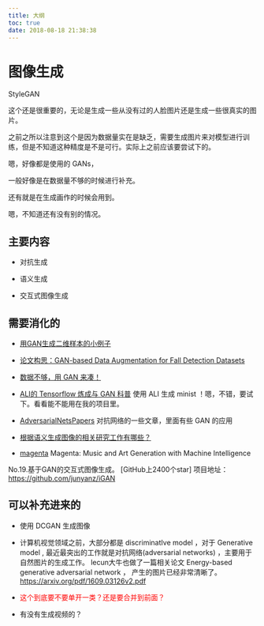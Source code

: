 ```yaml
---
title: 大纲
toc: true
date: 2018-08-18 21:38:38
---
```

# 图像生成

StyleGAN


这个还是很重要的，无论是生成一些从没有过的人脸图片还是生成一些很真实的图片。

之前之所以注意到这个是因为数据量实在是缺乏，需要生成图片来对模型进行训练，但是不知道这种精度是不是可行。实际上之前应该要尝试下的。

嗯，好像都是使用的 GANs，

一般好像是在数据量不够的时候进行补充。

还有就是在生成画作的时候会用到。

嗯，不知道还有没有别的情况。


## 主要内容




- 对抗生成
- 语义生成

- 交互式图像生成



## 需要消化的


- [用GAN生成二维样本的小例子](https://zhuanlan.zhihu.com/p/27343585)

- [论文构思：GAN-based Data Augmentation for Fall Detection Datasets](http://www.pengchen.top/posts/5812/)
- [数据不够，用 GAN 来凑！](http://mp.weixin.qq.com/s?__biz=MzIwMTE1NjQxMQ==&mid=2247487613&idx=1&sn=8b1ae56d22f3fd697dd7bb191ee98ddc&chksm=96f36229a184eb3febbd02e192fe45e89dd1424e120a20e81dfd04fd57592637ab18ea64e388&mpshare=1&scene=1&srcid=#rd)
- [ALI的 Tensorflow 炼成与 GAN 科普](https://mp.weixin.qq.com/s/T-0Ea4HlUAL0eUIYTMSzJg?) 使用 ALI 生成 minist ！嗯，不错，要试下。看看能不能用在我的项目里。

- [AdversarialNetsPapers](https://github.com/zhangqianhui/AdversarialNetsPapers) 对抗网络的一些文章，里面有些 GAN 的应用
- [根据语义生成图像的相关研究工作有哪些？](https://www.zhihu.com/question/52278809)


- [magenta](https://github.com/tensorflow/magenta) Magenta: Music and Art Generation with Machine Intelligence



No.19.基于GAN的交互式图像生成。
[GitHub上2400个star]
项目地址：
https://github.com/junyanz/iGAN




## 可以补充进来的

- 使用 DCGAN 生成图像
- 计算机视觉领域之前，大部分都是 discriminatIve model ，对于 Generative model , 最近最突出的工作就是对抗网络(adversarial networks) ，主要用于自然图片的生成工作。 lecun大牛也做了一篇相关论文 Energy-based generative adversarial network  ， 产生的图片已经非常清晰了。https://arxiv.org/pdf/1609.03126v2.pdf

- <span style="color:red;">这个到底要不要单开一类？还是要合并到前面？</span>
- 有没有生成视频的？

